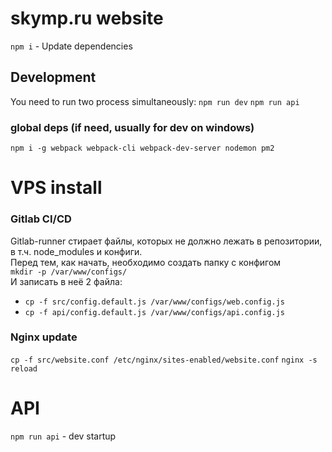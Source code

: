# skymp.ru website
`npm i` - Update dependencies

## Development
<!-- Запускаем 2 процесса параллельно: -->
You need to run two process simultaneously:
`npm run dev`
`npm run api`

### global deps (if need, usually for dev on windows)
`npm i -g webpack webpack-cli webpack-dev-server nodemon pm2`

# VPS install
### Gitlab CI/CD
Gitlab-runner стирает файлы, которых не должно лежать в репозитории, в т.ч. node_modules и конфиги.  
Перед тем, как начать, необходимо создать папку с конфигом  
`mkdir -p /var/www/configs/`  
И записать в неё 2 файла:  
<!-- `touch /var/www/configs/web.config.js && touch /var/www/configs/api.config.js` -->
 - `cp -f src/config.default.js /var/www/configs/web.config.js`
 - `cp -f api/config.default.js /var/www/configs/api.config.js`

### Nginx update
`cp -f src/website.conf /etc/nginx/sites-enabled/website.conf`
`nginx -s reload`


# API
`npm run api` - dev startup
